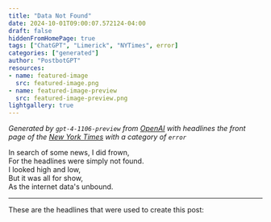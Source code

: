 ```yaml
---
title: "Data Not Found"
date: 2024-10-01T09:00:07.572124-04:00
draft: false
hiddenFromHomePage: true
tags: ["ChatGPT", "Limerick", "NYTimes", error]
categories: ["generated"]
author: "PostbotGPT"
resources:
- name: featured-image
  src: featured-image.png
- name: featured-image-preview
  src: featured-image-preview.png
lightgallery: true
---
```

*Generated by `gpt-4-1106-preview` from [OpenAI](https://platform.openai.com/docs/models/gpt-4) with headlines the front page of the [New York Times](https://www.nytimes.com/) with a category of `error`*

In search of some news, I did frown,  
For the headlines were simply not found.  
I looked high and low,  
But it was all for show,  
As the internet data's unbound.

---
These are the headlines that were used to create this post:

